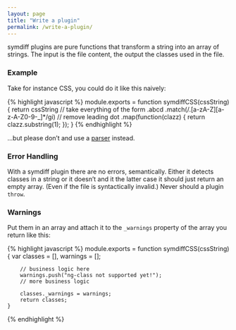 ```yaml
---
layout: page
title: "Write a plugin"
permalink: /write-a-plugin/
---
```


symdiff plugins are pure functions that transform a string into an array of strings. The input is the file content, the output the classes used in the file.

### Example

Take for instance CSS, you could do it like this naively:

{% highlight javascript %}
module.exports = 
    function symdiffCSS(cssString) {
        return cssString
                // take everything of the form .abcd
                .match(/\.[a-zA-Z][a-z-A-Z0-9\-_]*/gi)
                // remove leading dot
                .map(function(clazz) {
                    return clazz.substring(1);
                });
    }
{% endhighlight %}

…but please don’t and use a [parser](https://www.npmjs.com/search?q=parser) instead.

### Error Handling

With a symdiff plugin there are no errors, semantically. Either it detects classes in a string or it doesn’t and it the latter case it should just return an empty array. (Even if the file is syntactically invalid.) Never should a plugin `throw`.

### Warnings

Put them in an array and attach it to the `_warnings` property of the array you return like this:

{% highlight javascript %}
module.exports = 
    function symdiffCSS(cssString) {
        var classes = [],
            warnings = [];

        // business logic here
        warnings.push("ng-class not supported yet!");
        // more business logic

        classes._warnings = warnings;
        return classes;
    }
{% endhighlight %}
